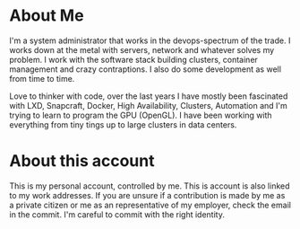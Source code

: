 # About Me

I'm a system administrator that works in the devops-spectrum of the trade. I works down at the metal with servers, network and whatever solves my problem. I work with the software stack building clusters, container management and crazy contraptions. I also do some development as well from time to time.

Love to thinker with code, over the last years I have mostly been fascinated with LXD, Snapcraft, Docker, High Availability, Clusters, Automation and I'm trying to learn to program the GPU (OpenGL). I have been working with everything from tiny tings up to large clusters in data centers.

# About this account

This is my personal account, controlled by me. This is account is also linked to my work addresses. If you are unsure if a contribution is made by me as a private citizen or me as an representative of my employer, check the email in the commit. I'm careful to commit with the right identity.
